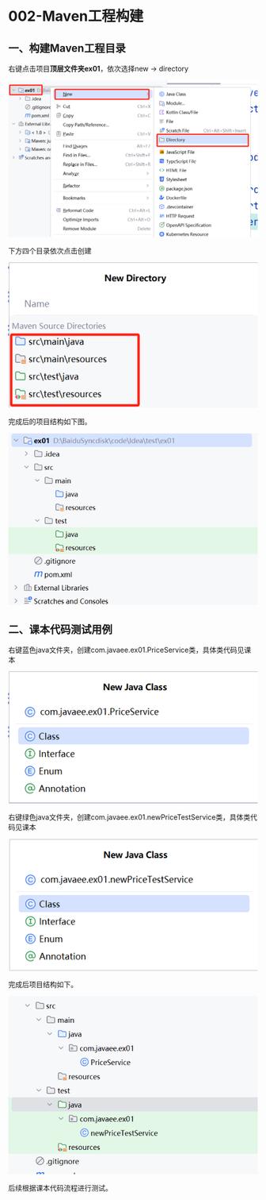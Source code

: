 # 002-Maven工程构建

## 一、构建Maven工程目录

右键点击项目**顶层文件夹ex01**，依次选择new -> directory

![image-20240909190911566](assets\image-20240909190911566.png)

下方四个目录依次点击创建

![image-20240909191013689](assets\image-20240909191013689.png)

完成后的项目结构如下图。

![image-20240909191112574](assets\image-20240909191112574.png)

## 二、课本代码测试用例

右键蓝色java文件夹，创建com.javaee.ex01.PriceService类，具体类代码见课本

![image-20240909191519217](assets\image-20240909191519217.png)

右键绿色java文件夹，创建com.javaee.ex01.newPriceTestService类，具体类代码见课本

![image-20240909191626105](assets\image-20240909191626105.png)

完成后项目结构如下。

![image-20240909191646022](assets\image-20240909191646022.png)

后续根据课本代码流程进行测试。



